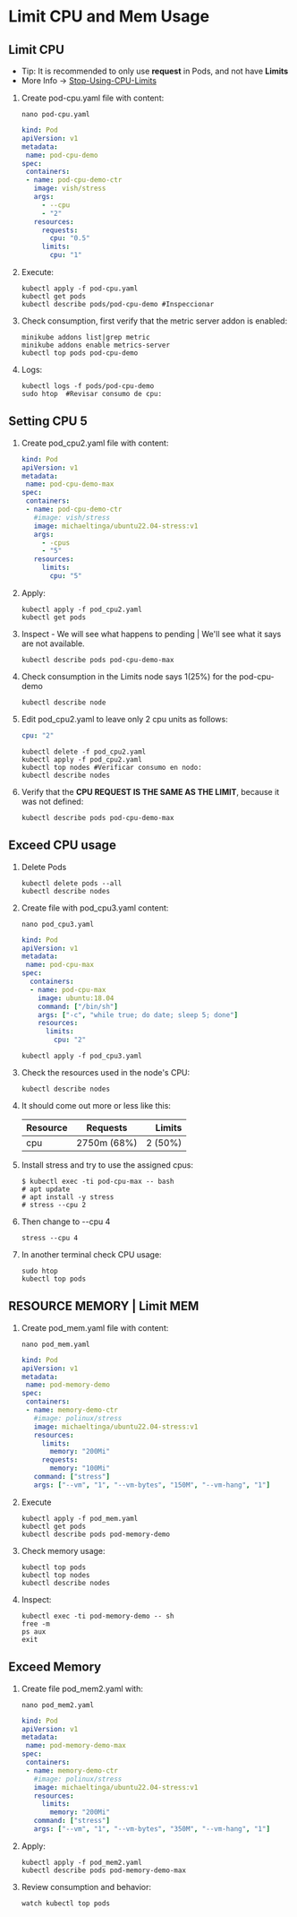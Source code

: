 # Limit CPU and Mem Usage

## Limit CPU

- Tip: It is recommended to only use **request** in Pods, and not have **Limits**
- More Info -> [Stop-Using-CPU-Limits](https://home.robusta.dev/blog/stop-using-cpu-limits)

1. Create pod-cpu.yaml file with content:

    ```console
    nano pod-cpu.yaml
    ```

    ```yaml
    kind: Pod
    apiVersion: v1
    metadata:
     name: pod-cpu-demo
    spec:
     containers:
     - name: pod-cpu-demo-ctr
       image: vish/stress
       args:
         - --cpu
         - "2"
       resources:
         requests:
           cpu: "0.5"
         limits:
           cpu: "1"
    ```

2. Execute:

    ```console
    kubectl apply -f pod-cpu.yaml
    kubectl get pods
    kubectl describe pods/pod-cpu-demo #Inspeccionar
    ```

3. Check consumption, first verify that the metric server addon is enabled:

    ```console
    minikube addons list|grep metric
    minikube addons enable metrics-server
    kubectl top pods pod-cpu-demo
    ```

4. Logs:

    ```console
    kubectl logs -f pods/pod-cpu-demo
    sudo htop  #Revisar consumo de cpu:
    ```

## Setting CPU 5

1. Create pod_cpu2.yaml file with content:

    ```yaml
    kind: Pod
    apiVersion: v1
    metadata:
     name: pod-cpu-demo-max
    spec:
     containers:
     - name: pod-cpu-demo-ctr
       #image: vish/stress
       image: michaeltinga/ubuntu22.04-stress:v1
       args:
         - -cpus
         - "5"
       resources:
         limits:
           cpu: "5"
    ```

2. Apply:

    ```console
    kubectl apply -f pod_cpu2.yaml
    kubectl get pods
    ```

3. Inspect - We will see what happens to pending | We'll see what it says are not available.

    ```console
    kubectl describe pods pod-cpu-demo-max
    ```

4. Check consumption in the Limits node says 1(25%) for the pod-cpu-demo

    ```console
    kubectl describe node
    ```

5. Edit pod_cpu2.yaml to leave only 2 cpu units as follows:

    ```yaml
    cpu: "2"
    ```

    ```console
    kubectl delete -f pod_cpu2.yaml
    kubectl apply -f pod_cpu2.yaml
    kubectl top nodes #Verificar consumo en nodo:
    kubectl describe nodes
    ```

6. Verify that the **CPU REQUEST IS THE SAME AS THE LIMIT**, because it was not defined:

    ```console
    kubectl describe pods pod-cpu-demo-max
    ```

## Exceed CPU usage

1. Delete Pods

    ```console
    kubectl delete pods --all
    kubectl describe nodes
    ```

2. Create file with pod_cpu3.yaml content:

    ```console
    nano pod_cpu3.yaml
    ```

    ```yaml
    kind: Pod
    apiVersion: v1
    metadata:
     name: pod-cpu-max
    spec:
      containers:
      - name: pod-cpu-max
        image: ubuntu:18.04
        command: ["/bin/sh"]
        args: ["-c", "while true; do date; sleep 5; done"]
        resources:
          limits:
            cpu: "2"
    ```

    ```console
    kubectl apply -f pod_cpu3.yaml
    ```

3. Check the resources used in the node's CPU:

    ```console
    kubectl describe nodes
    ```

4. It should come out more or less like this:

    | Resource  | Requests    | Limits  |
    | :-------- |:-----------:| -------:|
    | cpu       | 2750m (68%) | 2 (50%) |

5. Install stress and try to use the assigned cpus:

    ```console
    $ kubectl exec -ti pod-cpu-max -- bash
    # apt update
    # apt install -y stress
    # stress --cpu 2
    ```

6. Then change to --cpu 4

    ```console
    stress --cpu 4
    ```

7. In another terminal check CPU usage:

    ```console
    sudo htop
    kubectl top pods
    ```

## RESOURCE MEMORY | Limit MEM

1. Create pod_mem.yaml file with content:

    ```console
    nano pod_mem.yaml
    ```

    ```yaml
    kind: Pod
    apiVersion: v1
    metadata:
     name: pod-memory-demo
    spec:
     containers:
     - name: memory-demo-ctr
       #image: polinux/stress
       image: michaeltinga/ubuntu22.04-stress:v1
       resources:
         limits:
           memory: "200Mi"
         requests:
           memory: "100Mi"
       command: ["stress"]
       args: ["--vm", "1", "--vm-bytes", "150M", "--vm-hang", "1"]
    ```

2. Execute

    ```console
    kubectl apply -f pod_mem.yaml
    kubectl get pods
    kubectl describe pods pod-memory-demo
    ```

3. Check memory usage:

    ```console
    kubectl top pods
    kubectl top nodes
    kubectl describe nodes
    ```

4. Inspect:

    ```console
    kubectl exec -ti pod-memory-demo -- sh
    free -m
    ps aux
    exit
    ```

## Exceed Memory

1. Create file pod_mem2.yaml with:

    ```console
    nano pod_mem2.yaml
    ```

    ```yaml
    kind: Pod
    apiVersion: v1
    metadata:
     name: pod-memory-demo-max
    spec:
     containers:
     - name: memory-demo-ctr
       #image: polinux/stress
       image: michaeltinga/ubuntu22.04-stress:v1
       resources:
         limits:
           memory: "200Mi"
       command: ["stress"]
       args: ["--vm", "1", "--vm-bytes", "350M", "--vm-hang", "1"]
    ```

2. Apply:

    ```console
    kubectl apply -f pod_mem2.yaml
    kubectl describe pods pod-memory-demo-max
    ```

3. Review consumption and behavior:

    ```console
    watch kubectl top pods
    ```

